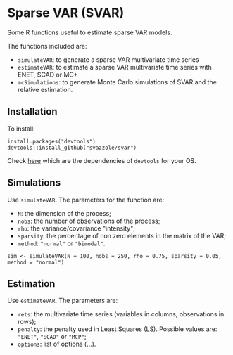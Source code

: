 # Sparse VAR (SVAR)

Some R functions useful to estimate sparse VAR models.

The functions included are:
- `simulateVAR`: to generate a sparse VAR multivariate time series
- `estimateVAR`: to estimate a sparse VAR multivariate time series with ENET, SCAD or MC+
- `mcSimulations`: to generate Monte Carlo simulations of SVAR and the relative estimation.

## Installation

To install:
```
install.packages("devtools")
devtools::install_github("svazzole/svar")
```
Check [here](https://www.rstudio.com/products/rpackages/devtools/) which are the dependencies of `devtools` for your OS.

## Simulations

Use `simulateVAR`. The parameters for the function are:
- `N`: the dimension of the process;
- `nobs`: the number of observations of the process;
- `rho`: the variance/covariance "intensity";
- `sparsity`: the percentage of non zero elements in the matrix of the VAR;
- `method`: `"normal"` or `"bimodal"`.

```
sim <- simulateVAR(N = 100, nobs = 250, rho = 0.75, sparsity = 0.05, method = "normal")
```

## Estimation

Use `estimateVAR`. The parameters are:
- `rets`: the multivariate time series (variables in columns, observations in rows);
- `penalty`: the penalty used in Least Squares (LS). Possible values are: `"ENET"`, `"SCAD"` or `"MCP"`;
- `options`: list of options (...).
